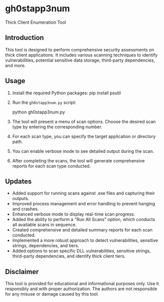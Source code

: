 # gh0stapp3num
Thick Client Enumeration Tool 

## Introduction

This tool is designed to perform comprehensive security assessments on thick client applications. It includes various scanning techniques to identify vulnerabilities, potential sensitive data storage, third-party dependencies, and more.

## Usage

1. Install the required Python packages:
	pip install psutil

2. Run the `gh0stapp3num.py` script:

	python gh0stapp3num.py

3. The tool will present a menu of scan options. Choose the desired scan type by entering the corresponding number.

4. For each scan type, you can specify the target application or directory path.

5. You can enable verbose mode to see detailed output during the scan.

6. After completing the scans, the tool will generate comprehensive reports for each scan type conducted.

## Updates

- Added support for running scans against .exe files and capturing their outputs.
- Improved process management and error handling to prevent hanging and crashes.
- Enhanced verbose mode to display real-time scan progress.
- Added the ability to perform a "Run All Scans" option, which conducts all available scans in sequence.
- Created comprehensive and detailed summary reports for each scan conducted.
- Implemented a more robust approach to detect vulnerabilities, sensitive strings, dependencies, and tiers.
- Added options to scan specific DLL vulnerabilities, sensitive strings, third-party dependencies, and identify thick client tiers.

## Disclaimer

This tool is provided for educational and informational purposes only. Use it responsibly and with proper authorization. The authors are not responsible for any misuse or damage caused by this tool.
